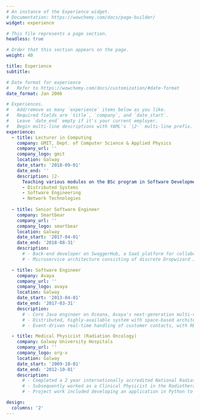 ```yaml
---
# An instance of the Experience widget.
# Documentation: https://wowchemy.com/docs/page-builder/
widget: experience

# This file represents a page section.
headless: true

# Order that this section appears on the page.
weight: 40

title: Experience
subtitle:

# Date format for experience
#   Refer to https://wowchemy.com/docs/customization/#date-format
date_format: Jan 2006

# Experiences.
#   Add/remove as many `experience` items below as you like.
#   Required fields are `title`, `company`, and `date_start`.
#   Leave `date_end` empty if it's your current employer.
#   Begin multi-line descriptions with YAML's `|2-` multi-line prefix.
experience:
  - title: Lecturer in Computing
    company: GMIT, Dept. of Computer Science & Applied Physics
    company_url: ''
    company_logo: gmit
    location: Galway
    date_start: '2018-09-01'
    date_end: ''
    description: |2-
      Teaching various modules on the BSc program in Software Development and on the online HDip on Software Development, including:
      - Distributed Systems
      - Software Engineering
      - Network Technologies
        
  - title: Senior Software Engineer
    company: Smartbear
    company_url: ''
    company_logo: smartbear
    location: Galway
    date_start: '2017-04-01'
    date_end: '2018-08-31'
    description: 
      # - Back-end developer on SwaggerHub, a SaaS platform for collaborative REST API design which integrates Swagger open-source tooling with Enterprise management features.
      # - Microservice architecture consisting of discrete Dropwizard Java applications deployed in Docker containers to AWS.

  - title: Software Engineer
    company: Avaya
    company_url: ''
    company_logo: avaya
    location: Galway
    date_start: '2013-04-01'
    date_end: '2017-03-31'
    description: 
      # - Core Java engineer on Oceana, Avaya's next-generation multi-channel contact centre solution.
      # - Distributed, highly-available system with space-based architecture using GigaSpaces XAP platform running in a Linux environment.
      # - Event-driven real-time handling of customer contacts, with REST and Java RMI for inter-process communication. 

  - title: Medical Physicist (Radiation Oncology)
    company: Galway University Hospitals
    company_url: ''
    company_logo: org-x
    location: Galway
    date_start: '2009-10-01'
    date_end: '2012-10-01'
    description:  
      # - Completed a 2 year internationally accredited National Radiation Oncology Physics Residency Training Programme (2009-2011) combining theoretical principles, clinical practice, project work and continuous assessment in a radiotherapy center with 3 linacs, IMRT, IGRT, orthovoltage, HDR and LDR brachytherapy.
      # - Subsequently worked as a Clinical Physicist in the Radiotherapy department. Responsibilities include radiation measurement, linear accelerator QA and commissioning, treatment planning, development and improvement of techniques and procedures, research projects.
      # - Project work included developing an application in Python to automate patient plan verification.

design:
  columns: '2'
---
```

